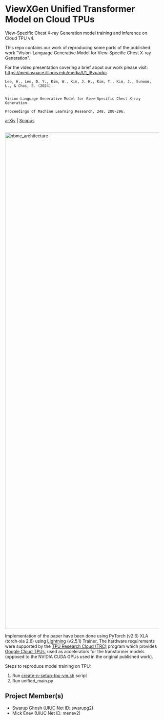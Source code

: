 # ViewXGen Unified Transformer Model on Cloud TPUs

View-Specific Chest X-ray Generation model training and inference on Cloud TPU v4.

This repo contains our work of reproducing some parts of the published work "Vision-Language Generative Model for View-Specific Chest X-ray Generation".

For the video presentation covering a brief about our work please visit: https://mediaspace.illinois.edu/media/t/1_l8vuackc.

```
Lee, H., Lee, D. Y., Kim, W., Kim, J. H., Kim, T., Kim, J., Sunwoo, L., & Choi, E. (2024).


Vision-Language Generative Model for View-Specific Chest X-ray Generation.

Proceedings of Machine Learning Research, 248, 280-296.
```

[arXiv](https://arxiv.org/abs/2302.12172) | [Scopus](https://www.scopus.com/record/display.uri?eid=2-s2.0-85203836270&origin=inward&txGid=05d022ccd2c395a6353770faec614bba)

<br>

<img width="1626" alt="nbme_architecture" src="https://user-images.githubusercontent.com/123858584/226160635-ff47d23a-e35f-45ec-aeb0-06a823f50e5d.png">

<br>

Implementation of the paper have been done using PyTorch (v2.6) XLA (torch-xla 2.6) using [Lightning](https://github.com/Lightning-AI/pytorch-lightning) (v2.5.1) Trainer. The hardware requirements were supported by the [TPU Research Cloud (TRC)](https://www.tensorflow.org/tfrc) program which provides [Google Cloud TPUs](https://cloud.google.com/tpu/), used as accelerators for the transformer models (opposed to the NVIDIA CUDA GPUs used in the original published work).

Steps to reproduce model training on TPU:

1. Run [create-n-setup-tpu-vm.sh](./create-n-setup-tpu-vm.sh) script
2. Run unified_main.py

## Project Member(s)

- Swarup Ghosh (UIUC Net ID: swarupg2)
- Mick Enev (UIUC Net ID: menev2)
